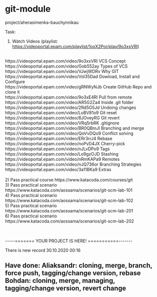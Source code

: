 # git-module


project/aherasimenka-bauchynnikau


Task:
1) Watch Videos  (playlist: https://videoportal.epam.com/playlist/1oxX2Por/play/9o3xxVRl) <br>
<br>
  https://videoportal.epam.com/video/9o3xxVRl VCS Concept<br>
  https://videoportal.epam.com/video/Gob552ay Types of VCS<br>
  https://videoportal.epam.com/video/VJwjWDRv Why GIT<br>
  https://videoportal.epam.com/video/Vol35Dad Dowload, Install and Configure  <br>
  https://videoportal.epam.com/video/gRNWyNJb Create GitHub Repo and clone it<br>
  https://videoportal.epam.com/video/9o3xE4Rl Pull from remote<br>
  https://videoportal.epam.com/video/AR5G2Za4 Inside .git folder<br>
  https://videoportal.epam.com/video/2Rd5G5Jd Undoing changes<br>
  https://videoportal.epam.com/video/LoBV81o9 Git reset<br>
  https://videoportal.epam.com/video/8JOveyRG Git revert<br>
  https://videoportal.epam.com/video/VRq5rbRK .gitignore<br>
  https://videoportal.epam.com/video/BR0QBmJl Branching and merge<br>
  https://videoportal.epam.com/video/QoVvDQo9 Conflict solving<br>
  https://videoportal.epam.com/video/ERr3rrJ4 Rebase<br>
  https://videoportal.epam.com/video/noPvD4JX Cherry-pick<br>
  https://videoportal.epam.com/video/nJLvDPo9 Tags<br>
  https://videoportal.epam.com/video/Lo9gzOJD Stashing<br>
  https://videoportal.epam.com/video/nRmKAPa9 Remotes<br>
  https://videoportal.epam.com/video/nJQ736or Branching Strategies<br>
  https://videoportal.epam.com/video/3a11BKa9 Extras<br>
<br>
2) Pass practical course https://www.katacoda.com/courses/git<br>
3) Pass practical scenario https://www.katacoda.com/aossama/scenarios/git-scm-lab-101<br>
4) Pass practical scenario https://www.katacoda.com/aossama/scenarios/git-scm-lab-102<br>
5) Pass practical scenario https://www.katacoda.com/aossama/scenarios/git-scm-lab-201<br>
6) Pass practical scenario https://www.katacoda.com/aossama/scenarios/git-scm-lab-202<br>
<br>
<br>


-----======= YOUR PROJECT IS HERE! ===========-------
   
There is new record 30.10.2020 00:16

Have done:
Aliaksandr: cloning, merge, branch, force push, tagging/change version, rebase
Bohdan: cloning, merge, managing, tagging/change version, revert change
------------------------------------------------------------------------


















